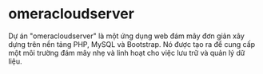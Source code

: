 # omeracloudserver
Dự án "omeracloudserver" là một ứng dụng web đám mây đơn giản xây dựng trên nền tảng PHP, MySQL và Bootstrap. Nó được tạo ra để cung cấp một môi trường đám mây nhẹ và linh hoạt cho việc lưu trữ và quản lý dữ liệu.
